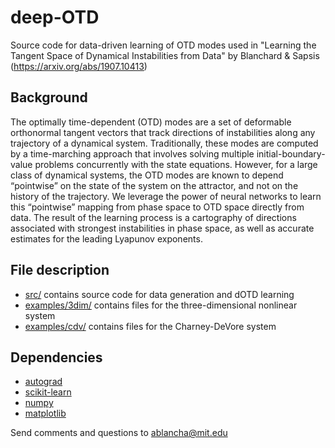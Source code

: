 # deep-OTD

Source code for data-driven learning of OTD modes used in "Learning the Tangent Space of Dynamical Instabilities from Data" by Blanchard \& Sapsis (https://arxiv.org/abs/1907.10413)

## Background 

The optimally time-dependent (OTD) modes are a set of deformable orthonormal tangent vectors that track directions of instabilities along any trajectory of a dynamical system. Traditionally, these modes are computed by a time-marching approach that involves solving multiple initial-boundary-value problems concurrently with the state equations. However, for a large class of dynamical systems, the OTD modes are known to depend “pointwise” on the state of the system on the attractor, and not on the history of the trajectory. We leverage the power of neural networks to learn this “pointwise” mapping from phase space to OTD space directly from data. The result of the learning process is a cartography of directions associated with strongest instabilities in phase space, as well as accurate estimates for the leading Lyapunov exponents.

## File description

* [src/](src/) contains source code for data generation and dOTD learning
* [examples/3dim/](examples/3dim/) contains files for the three-dimensional nonlinear system
* [examples/cdv/](examples/cdv/) contains files for the Charney-DeVore system 


## Dependencies

* [autograd](https://github.com/HIPS/autograd)
* [scikit-learn](http://scikit-learn.org/stable/index.html)
* [numpy](http://www.numpy.org/)
* [matplotlib](https://matplotlib.org)

Send comments and questions to ablancha@mit.edu
